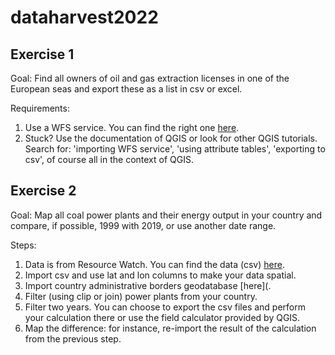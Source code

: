 # dataharvest2022

## Exercise 1

Goal: Find all owners of oil and gas extraction licenses in one of the European seas and export these as a list in csv or excel.

Requirements:
1. Use a WFS service. You can find the right one [here](https://www.emodnet-humanactivities.eu/search-results.php?dataname=Active+Licences). 
2. Stuck? Use the documentation of QGIS or look for other QGIS tutorials. Search for: 'importing WFS service', 'using attribute tables', 'exporting to csv', of course all in the context of QGIS.

## Exercise 2

Goal: Map all coal power plants and their energy output in your country and compare, if possible, 1999 with 2019, or use another date range.

Steps:
1. Data is from Resource Watch. You can find the data (csv) [here](https://github.com/ftmnl/dataharvest2022/tree/main/data/global_power_plant_database_v_1_3).
2. Import csv and use lat and lon columns to make your data spatial.
3. Import country administrative borders geodatabase [here](.
4. Filter (using clip or join) power plants from your country.
5. Filter two years. You can choose to export the csv files and perform your calculation there or use the field calculator provided by QGIS.
6. Map the difference: for instance, re-import the result of the calculation from the previous step. 



